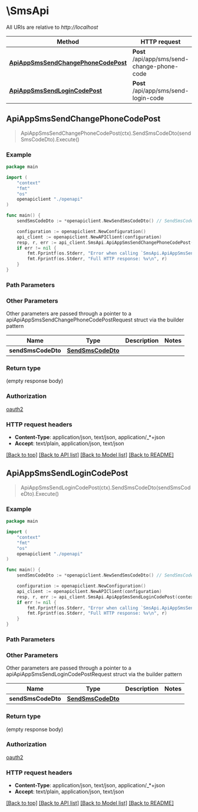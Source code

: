 # \SmsApi

All URIs are relative to *http://localhost*

Method | HTTP request | Description
------------- | ------------- | -------------
[**ApiAppSmsSendChangePhoneCodePost**](SmsApi.md#ApiAppSmsSendChangePhoneCodePost) | **Post** /api/app/sms/send-change-phone-code | 
[**ApiAppSmsSendLoginCodePost**](SmsApi.md#ApiAppSmsSendLoginCodePost) | **Post** /api/app/sms/send-login-code | 



## ApiAppSmsSendChangePhoneCodePost

> ApiAppSmsSendChangePhoneCodePost(ctx).SendSmsCodeDto(sendSmsCodeDto).Execute()



### Example

```go
package main

import (
    "context"
    "fmt"
    "os"
    openapiclient "./openapi"
)

func main() {
    sendSmsCodeDto := *openapiclient.NewSendSmsCodeDto() // SendSmsCodeDto |  (optional)

    configuration := openapiclient.NewConfiguration()
    api_client := openapiclient.NewAPIClient(configuration)
    resp, r, err := api_client.SmsApi.ApiAppSmsSendChangePhoneCodePost(context.Background()).SendSmsCodeDto(sendSmsCodeDto).Execute()
    if err != nil {
        fmt.Fprintf(os.Stderr, "Error when calling `SmsApi.ApiAppSmsSendChangePhoneCodePost``: %v\n", err)
        fmt.Fprintf(os.Stderr, "Full HTTP response: %v\n", r)
    }
}
```

### Path Parameters



### Other Parameters

Other parameters are passed through a pointer to a apiApiAppSmsSendChangePhoneCodePostRequest struct via the builder pattern


Name | Type | Description  | Notes
------------- | ------------- | ------------- | -------------
 **sendSmsCodeDto** | [**SendSmsCodeDto**](SendSmsCodeDto.md) |  | 

### Return type

 (empty response body)

### Authorization

[oauth2](../README.md#oauth2)

### HTTP request headers

- **Content-Type**: application/json, text/json, application/_*+json
- **Accept**: text/plain, application/json, text/json

[[Back to top]](#) [[Back to API list]](../README.md#documentation-for-api-endpoints)
[[Back to Model list]](../README.md#documentation-for-models)
[[Back to README]](../README.md)


## ApiAppSmsSendLoginCodePost

> ApiAppSmsSendLoginCodePost(ctx).SendSmsCodeDto(sendSmsCodeDto).Execute()



### Example

```go
package main

import (
    "context"
    "fmt"
    "os"
    openapiclient "./openapi"
)

func main() {
    sendSmsCodeDto := *openapiclient.NewSendSmsCodeDto() // SendSmsCodeDto |  (optional)

    configuration := openapiclient.NewConfiguration()
    api_client := openapiclient.NewAPIClient(configuration)
    resp, r, err := api_client.SmsApi.ApiAppSmsSendLoginCodePost(context.Background()).SendSmsCodeDto(sendSmsCodeDto).Execute()
    if err != nil {
        fmt.Fprintf(os.Stderr, "Error when calling `SmsApi.ApiAppSmsSendLoginCodePost``: %v\n", err)
        fmt.Fprintf(os.Stderr, "Full HTTP response: %v\n", r)
    }
}
```

### Path Parameters



### Other Parameters

Other parameters are passed through a pointer to a apiApiAppSmsSendLoginCodePostRequest struct via the builder pattern


Name | Type | Description  | Notes
------------- | ------------- | ------------- | -------------
 **sendSmsCodeDto** | [**SendSmsCodeDto**](SendSmsCodeDto.md) |  | 

### Return type

 (empty response body)

### Authorization

[oauth2](../README.md#oauth2)

### HTTP request headers

- **Content-Type**: application/json, text/json, application/_*+json
- **Accept**: text/plain, application/json, text/json

[[Back to top]](#) [[Back to API list]](../README.md#documentation-for-api-endpoints)
[[Back to Model list]](../README.md#documentation-for-models)
[[Back to README]](../README.md)

